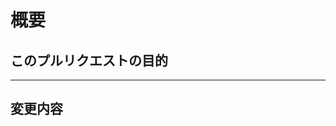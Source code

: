 <!-- テンプレに沿ってPRを出しましょう
コメント文は出力されないから消さなくてOK -->

# 概要

<!-- 例: 新しいユーザー登録画面を作成
画面の変更がある場合はスクショも載せてください -->

## このプルリクエストの目的

<!-- この変更で解決する課題や実現することを簡潔に記述
例: ユーザーが新規登録できるようにする -->

---

## 変更内容

<!-- 具体的に何を変更したのか、簡単に箇条書きで記述
- 新規登録画面の作成
- バリデーションの実装
- フォーム送信後のAPI連携 -->
